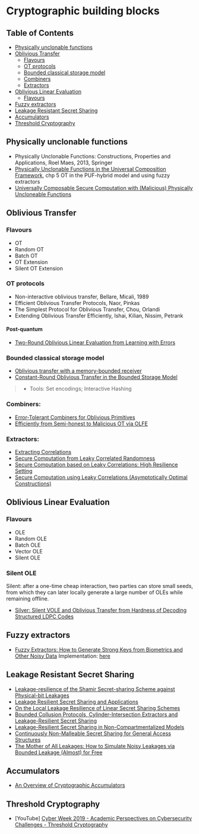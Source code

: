 # Cryptographic building blocks

## Table of Contents


* [Physically unclonable functions](#physically-unclonable-functions)
* [Oblivious Transfer](#oblivious-transfer)
  	* [Flavours](#flavours)
	* [OT protocols](#ot-protocols)
	* [Bounded classical storage model](#bounded-classical-storage-model)
	* [Combiners](#combiners)
	* [Extractors](#extractors)
* [Oblivious Linear Evaluation](#oblivious-linear-evaluation)
  	* [Flavours](#flavours)
* [Fuzzy extractors](#fuzzy-extractors)
* [Leakage Resistant Secret Sharing](#leakage-resistant-secret-sharing)
* [Accumulators](#accumulators)
* [Threshold Cryptography](#threshold-cryptography)


## Physically unclonable functions

- Physically Unclonable Functions: Constructions, Properties and Applications, Roel Maes, 2013, Springer
- [Physically Unclonable Functions in the Universal Composition Framework](https://eprint.iacr.org/2011/681.pdf), chp 5 OT in the PUF-hybrid model and using fuzzy extractors
- [Universally Composable Secure Computation with (Malicious) Physically Uncloneable Functions](https://web.cs.ucla.edu/~rafail/PUBLIC/151.pdf)

## Oblivious Transfer

### Flavours

- OT
- Random OT
- Batch OT
- OT Extension
- Silent OT Extension

### OT protocols

- Non-interactive oblivious transfer, Bellare, Micali, 1989
- Efficient Oblivious Transfer Protocols, Naor, Pinkas
- The Simplest Protocol for Oblivious Transfer, Chou, Orlandi
- Extending Oblivious Transfer Efficiently, Ishai, Kilian, Nissim, Petrank

#### Post-quantum
- [Two-Round Oblivious Linear Evaluation from Learning with Errors](https://eprint.iacr.org/2020/635.pdf)

### Bounded classical storage model

- [Oblivious transfer with a memory-bounded receiver](https://ieeexplore.ieee.org/document/743500)
- [Constant-Round Oblivious Transfer in the Bounded Storage Model](https://link.springer.com/article/10.1007/s00145-006-0438-1)
>- Tools: Set encodings; Interactive Hashing

### Combiners:
- [Error-Tolerant Combiners for Oblivious Primitives](https://static.googleusercontent.com/media/research.google.com/en//pubs/archive/38321.pdf)
- [Efficiently from Semi-honest to Malicious OT via OLFE](https://eprint.iacr.org/2009/428.pdf)

### Extractors:
- [Extracting Correlations](https://web.cs.ucla.edu/~rafail/PUBLIC/103.pdf)
- [Secure Computation from Leaky Correlated Randomness](https://www.cs.purdue.edu/homes/hmaji/papers/GuptaIsMaSa14.pdf)
- [Secure Computation based on Leaky Correlations: High Resilience Setting](https://www.cs.purdue.edu/homes/hmaji/papers/C:BloMajNgu17.pdf) 
- [Secure Computation using Leaky Correlations (Asymptotically Optimal Constructions)](https://eprint.iacr.org/2018/372.pdf) 

## Oblivious Linear Evaluation

### Flavours
- OLE
- Random OLE
- Batch OLE
- Vector OLE
- Silent OLE 

### Silent OLE

Silent: after a one-time cheap interaction, two parties can store small seeds, from which they can later locally generate a large number of OLEs while remaining offline.

- [Silver: Silent VOLE and Oblivious Transfer from Hardness of Decoding Structured LDPC Codes](https://eprint.iacr.org/2021/1150.pdf)


## Fuzzy extractors

- [Fuzzy Extractors: How to Generate Strong Keys from Biometrics and Other Noisy Data](https://www.cs.bu.edu/~reyzin/fuzzy.html)
Implementation: [here](https://www.cs.bu.edu/~reyzin/code/fuzzy.html)

## Leakage Resistant Secret Sharing
- [Leakage-resilience of the Shamir Secret-sharing Scheme against Physical-bit Leakages](https://eprint.iacr.org/2021/186.pdf)
- [Leakage Resilient Secret Sharing and Applications](https://eprint.iacr.org/2018/1154.pdf)
- [On the Local Leakage Resilience of Linear Secret Sharing Schemes](https://eprint.iacr.org/2019/653.pdf) 
- [Bounded Collusion Protocols, Cylinder-Intersection Extractors and Leakage-Resilient Secret Sharing](https://eprint.iacr.org/2020/473.pdf)
- [Leakage-Resilient Secret Sharing in Non-Compartmentalized Models](https://drops.dagstuhl.de/opus/volltexte/2020/12112/pdf/LIPIcs-ITC-2020-7.pdf)
- [Continuously Non-Malleable Secret Sharing for General Access Structures](https://eprint.iacr.org/2019/602.pdf)
- [The Mother of All Leakages: How to Simulate Noisy Leakages via Bounded Leakage (Almost) for Free](https://eprint.iacr.org/2020/1246.pdf) 

## Accumulators

- [An Overview of Cryptographic Accumulators](https://arxiv.org/pdf/2103.04330.pdf)

## Threshold Cryptography
- [YouTube] [Cyber Week 2019 - Academic Perspectives on Cybersecurity Challenges - Threshold Cryptography](https://www.youtube.com/watch?v=StDSvc4Mm50)
